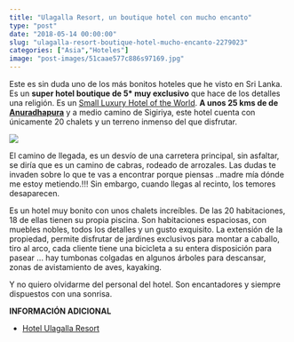 ```yaml
---
title: "Ulagalla Resort, un boutique hotel con mucho encanto"
type: "post"
date: "2018-05-14 00:00:00"
slug: "ulagalla-resort-boutique-hotel-mucho-encanto-2279023"
categories: ["Asia","Hoteles"]
image: "post-images/51caae577c886s97169.jpg"
---
```


   
  
Este es sin duda uno de los más bonitos hoteles que he visto en Sri Lanka. Es un **super hotel boutique de 5\* muy exclusivo** que hace de los detalles una religión. Es un [Small Luxury Hotel of the World](http://www.slh.com/hotels/ulagalla-resort/). **A unos 25 kms de de [ Anuradhapura](http://www.missviajes.com/anuradhapura-arbol-sagrado-bo-2277111)** y a medio camino de Sigiriya, este hotel cuenta con únicamente 20 chalets y un terreno inmenso del que disfrutar.  
  
![](post-images/51caae577c886s97169.jpg)  
  
El camino de llegada, es un desvío de una carretera principal, sin asfaltar, se diría que es un camino de cabras, rodeado de arrozales. Las dudas te invaden sobre lo que te vas a encontrar porque piensas ..madre mía dónde me estoy metiendo.!!! Sin embargo, cuando llegas al recinto, los temores desaparecen.  
  
Es un hotel muy bonito con unos chalets increíbles. De las 20 habitaciones, 18 de ellas tienen su propia piscina. Son habitaciones espaciosas, con muebles nobles, todos los detalles y un gusto exquisito. La extensión de la propiedad, permite disfrutar de jardines exclusivos para montar a caballo, tiro al arco, cada cliente tiene una bicicleta a su entera disposición para pasear ... hay tumbonas colgadas en algunos árboles para descansar, zonas de avistamiento de aves, kayaking.  
  
Y no quiero olvidarme del personal del hotel. Son encantadores y siempre dispuestos con una sonrisa.  
  
**INFORMACIÓN ADICIONAL**

- [Hotel Ulagalla Resort](http://www.ugaescapes.com/ulagalla/)
